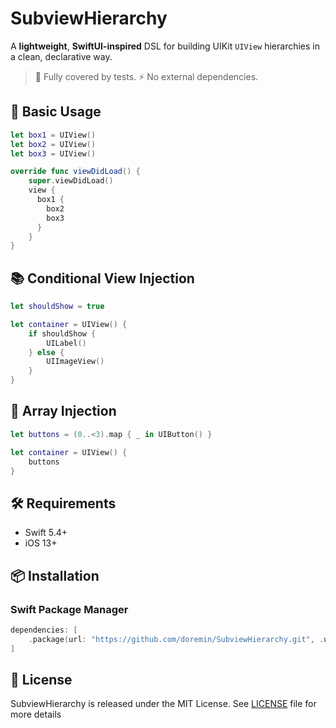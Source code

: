# SubviewHierarchy

A **lightweight**, **SwiftUI-inspired** DSL for building UIKit `UIView` hierarchies in a clean, declarative way.

> 🧪 Fully covered by tests.
> ⚡ No external dependencies.

## 🧱 Basic Usage

```swift
let box1 = UIView()
let box2 = UIView()
let box3 = UIView()

override func viewDidLoad() {
    super.viewDidLoad()
    view {
      box1 {
        box2
        box3
      }
    }
}
```

## 📚 Conditional View Injection

```swift
let shouldShow = true

let container = UIView() {
    if shouldShow {
        UILabel()
    } else {
        UIImageView()
    }
}
```

## 🧩 Array Injection

```swift
let buttons = (0..<3).map { _ in UIButton() }

let container = UIView() {
    buttons
}
```

## 🛠 Requirements

- Swift 5.4+
- iOS 13+

## 📦 Installation

### Swift Package Manager

```swift
dependencies: [
    .package(url: "https://github.com/doremin/SubviewHierarchy.git", .upToNextMajor(from: "1.0.0"))
]
```

## 🔖 License

SubviewHierarchy is released under the MIT License. See [LICENSE](LICENSE) file for more details
